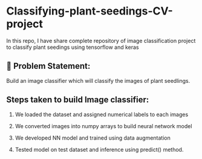 # Classifying-plant-seedings-CV-project
In this repo, I have share complete repository of image classification project to classify plant seedings using tensorflow and keras

## **🧭 Problem Statement:**

Build an image classifier which will classify the images of plant seedlings.

## **Steps taken to build Image classifier:**

1) We loaded the dataset and assigned numerical labels to each images

2) We converted images into numpy arrays to build neural network model

3) We developed NN model and trained using data augmentation

4) Tested model on test dataset and inference using predict() method.
